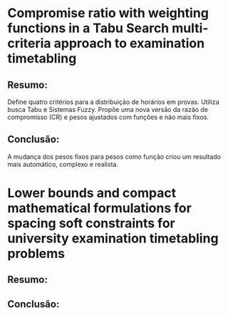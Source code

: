 # Compromise ratio with weighting functions in a Tabu Search multi-criteria approach to examination timetabling

 ## Resumo:

Define quatro critérios para a distribuição de horários em provas. Utiliza busca Tabu e Sistemas Fuzzy. Propõe uma nova versão da razão de compromisso (CR) e pesos ajustados com funções e não mais fixos.

 ## Conclusão:
 
A mudança dos pesos fixos para pesos como função criou um resultado mais automático, complexo e realista.

 # Lower bounds and compact mathematical formulations for spacing soft constraints for university examination timetabling problems

 ## Resumo:

 ## Conclusão: 